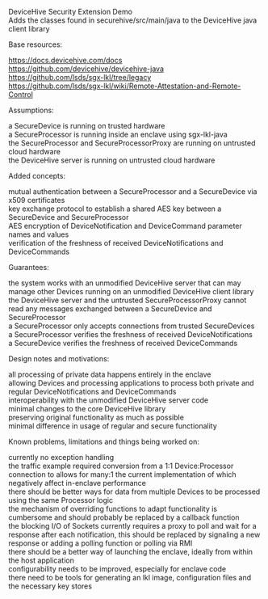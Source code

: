 DeviceHive Security Extension Demo      
Adds the classes found in securehive/src/main/java to the DeviceHive java client library   


Base resources:   

https://docs.devicehive.com/docs     
https://github.com/devicehive/devicehive-java   
https://github.com/lsds/sgx-lkl/tree/legacy     
https://github.com/lsds/sgx-lkl/wiki/Remote-Attestation-and-Remote-Control    


Assumptions:      

a SecureDevice is running on trusted hardware   
a SecureProcessor is running inside an enclave using sgx-lkl-java  
the SecureProcessor and SecureProcessorProxy are running on untrusted cloud hardware  
the DeviceHive server is running on untrusted cloud hardware     

Added concepts:   

mutual authentication between a SecureProcessor and a SecureDevice via x509 certificates  
key exchange protocol to establish a shared AES key between a SecureDevice and SecureProcessor      
AES encryption of DeviceNotification and DeviceCommand parameter names and values     
verification of the freshness of received DeviceNotifications and DeviceCommands     

Guarantees:   

the system works with an unmodified DeviceHive server that can may manage other Devices running on an unmodified DeviceHive client library   
the DeviceHive server and the untrusted SecureProcessorProxy cannot read any messages exchanged between a SecureDevice and SecureProcessor    
a SecureProcessor only accepts connections from trusted SecureDevices  
a SecureProcessor verifies the freshness of received DeviceNotifications  
a SecureDevice verifies the freshness of received DeviceCommands     

Design notes and motivations:    

all processing of private data happens entirely in the enclave  
allowing Devices and processing applications to process both private and regular DeviceNotifications and DeviceCommands  
interoperability with the unmodified DeviceHive server code   
minimal changes to the core DeviceHive library    
preserving original functionality as much as possible   
minimal difference in usage of regular and secure functionality     

Known problems, limitations and things being worked on:  

currently no exception handling   
the traffic example required conversion from a 1:1 Device:Processor connection to allows for many:1 the current implementation of which negatively affect in-enclave performance   
there should be better ways for data from multiple Devices to be processed using the same Processor logic   
the mechanism of overriding functions to adapt functionality is cumbersome and should probably be replaced by a callback function   
the blocking I/O of Sockets currently requires a proxy to poll and wait for a response after each notification, this should be replaced by signaling a new response or adding a polling function or polling via RMI  
there should be a better way of launching the enclave, ideally from within the host application   
configurability needs to be improved, especially for enclave code    
there need to be tools for generating an lkl image, configuration files and the necessary key stores    

